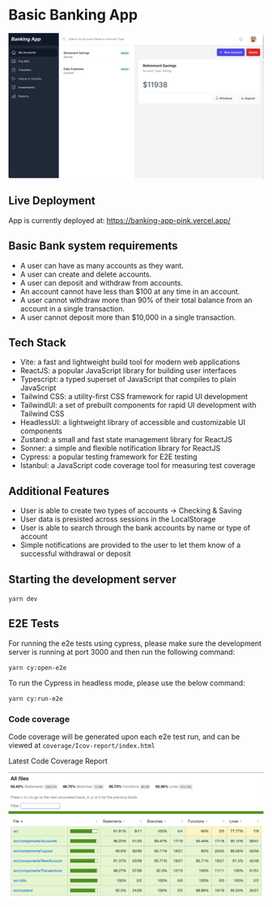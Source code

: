 # Basic Banking App

![App Home Screen](screenshots/app-home-screen.png)

## Live Deployment

App is currently deployed at: https://banking-app-pink.vercel.app/

## Basic Bank system requirements

- A user can have as many accounts as they want.
- A user can create and delete accounts.
- A user can deposit and withdraw from accounts.
- An account cannot have less than $100 at any time in an account.
- A user cannot withdraw more than 90% of their total balance from an account in a single transaction.
- A user cannot deposit more than $10,000 in a single transaction.

## Tech Stack

- Vite: a fast and lightweight build tool for modern web applications
- ReactJS: a popular JavaScript library for building user interfaces
- Typescript: a typed superset of JavaScript that compiles to plain JavaScript
- Tailwind CSS: a utility-first CSS framework for rapid UI development
- TailwindUI: a set of prebuilt components for rapid UI development with Tailwind CSS
- HeadlessUI: a lightweight library of accessible and customizable UI components
- Zustand: a small and fast state management library for ReactJS
- Sonner: a simple and flexible notification library for ReactJS
- Cypress: a popular testing framework for E2E testing
- Istanbul: a JavaScript code coverage tool for measuring test coverage

## Additional Features

- User is able to create two types of accounts -> Checking & Saving
- User data is presisted across sessions in the LocalStorage
- User is able to search through the bank accounts by name or type of account
- Simple notifications are provided to the user to let them know of a successful withdrawal or deposit 


## Starting the development server

```
yarn dev
```

## E2E Tests

For running the e2e tests using cypress, please make sure the development server is running at port 3000 and then run the following command:

```
yarn cy:open-e2e
```

To run the Cypress in headless mode, please use the below command:

```
yarn cy:run-e2e
```

### Code coverage

Code coverage will be generated upon each e2e test run, and can be viewed at `coverage/Icov-report/index.html`

Latest Code Coverage Report

![App Home Screen](screenshots/code-coverage.png)
